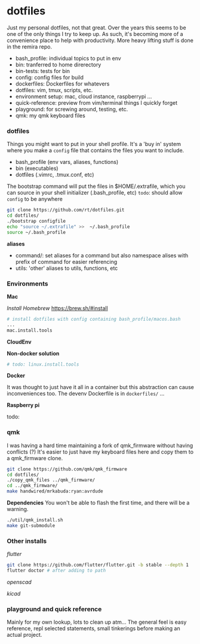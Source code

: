 # dotfiles

Just my personal dotfiles, not that great.
Over the years this seems to be one of the only things I try to keep up.
As such, it's becoming more of a convenience place to help with productivity.
More heavy lifting stuff is done in the remira repo.

- bash_profile: individual topics to put in env
- bin: tranferred to home direrectory
- bin-tests: tests for bin
- config: config files for build
- dockerfiles: Dockerfiles for whatevers
- dotfiles: vim, tmux, scripts, etc.
- environment setup: mac, cloud instance, raspberrypi ...
- quick-reference: preview from vim/terminal things I quickly forget
- playground: for screwing around, testing, etc.
- qmk: my qmk keyboard files

### dotfiles

Things you might want to put in your shell profile.
It's a 'buy in' system where you make a `config` file that contains the files you want to include.

- bash_profile (env vars, aliases, functions)
- bin (executables)
- dotfiles (.vimrc, .tmux.conf, etc)

The bootstrap command will put the files in $HOME/.extrafile, which you can source in your shell initializer (.bash_profile, etc)
`todo`: should allow `config` to be anywhere

```bash
git clone https://github.com/rt/dotfiles.git
cd dotfiles/
./bootstrap configfile
echo "source ~/.extrafile" >>  ~/.bash_profile
source ~/.bash_profile
```

**aliases**
- command/<file>: set aliases for a command but also namespace alises with prefix of command for easier referencing
- utils: 'other' aliases to utils, functions, etc


### Environments

**Mac**

*Install Homebrew*
https://brew.sh/#install

```bash
# install dotfiles with config containing bash_profile/macos.bash
...
mac.install.tools
```

**CloudEnv**

**Non-docker solution**
```bash
# todo: linux.install.tools
```

**Docker**

It was thought to just have it all in a container but this abstraction can cause inconveniences too.
The devenv Dockerfile is in `dockerfiles/` ... 

**Raspberry pi**

todo: 


### qmk

I was having a hard time maintaining a fork of qmk_firmware without having conflicts (?)
It's easier to just have my keyboard files here and copy them to a qmk_firmware clone.

```bash
git clone https://github.com/qmk/qmk_firmware
cd dotfiles/
./copy_qmk_files ../qmk_firmware/
cd ../qmk_firmware/
make handwired/mrkabuda:ryan:avrdude
```

**Dependencies**
You won't be able to flash the first time, and there will be a warning.
```bash
./util/qmk_install.sh
make git-submodule
```

### Other installs

*flutter*
```bash
git clone https://github.com/flutter/flutter.git -b stable --depth 1
flutter doctor # after adding to path
```

*openscad*

*kicad*


### playground and quick reference

Mainly for my own lookup, lots to clean up atm...
The general feel is easy reference, repl selected statements, small tinkerings before making an actual project.
